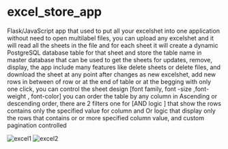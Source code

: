 # excel_store_app
Flask/JavaScript app that used to put all your excelshet into one application without need to open multilabel files, you can upload any excelshet and it will read all the sheets in the file and for each sheet it will create a dynamic PostgreSQL  database table for that sheet and store the table name in master database that can be used to get the sheets for updates, remove, display,   the app include many features like delete sheets or delete files, and download the sheet at any point after changes as new excelshet,  add new rows in between of row or at the end of table or at the begging with only one click, you can control the sheet design [font family, font -size ,font-weight , font-color] you can order the table by any column in Ascending or descending order, there are 2 filters one for [AND logic ] that show the rows contains only the specified value for column and Or logic that display only the rows that contains or or more specified column value, and custom pagination controlled


![excel1](https://i.ibb.co/G9tp4S6/sheet5.jpg)
![excel2](https://i.ibb.co/1zYPQ0V/sheet1.jpg)

